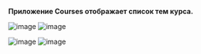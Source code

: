 **Приложение Courses отображает список тем курса.**

![image](https://github.com/user-attachments/assets/469993c6-8c8a-4da9-8303-370428dab7c4)
![image](https://github.com/user-attachments/assets/e798563c-2a4f-46d2-a95b-849cbda33b3c)

![image](https://github.com/user-attachments/assets/b28ddd69-aae0-4ec1-90ae-d9352d2c22aa)
![image](https://github.com/user-attachments/assets/62780767-abd2-4409-8572-c7838c49fdef)

